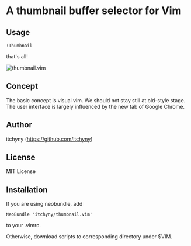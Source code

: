 # A thumbnail buffer selector for Vim
## Usage

    :Thumbnail

that's all!


![thumbnail.vim](https://raw.github.com/itchyny/thumbnail.vim/master/image/image.png)

## Concept
The basic concept is visual vim.
We should not stay still at old-style stage.
The user interface is largely influenced by the new tab of Google Chrome.

## Author
itchyny (https://github.com/itchyny)

## License
MIT License

## Installation
If you are using neobundle, add

    NeoBundle 'itchyny/thumbnail.vim'

to your .vimrc.

Otherwise, download scripts to corresponding directory under $VIM.


